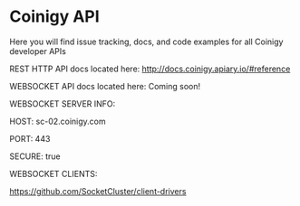 # Coinigy API

Here you will find issue tracking, docs, and code examples for all Coinigy developer APIs



REST HTTP API docs located here: http://docs.coinigy.apiary.io/#reference

WEBSOCKET API docs located here: Coming soon!

WEBSOCKET SERVER INFO:

HOST: sc-02.coinigy.com

PORT: 443

SECURE: true


WEBSOCKET CLIENTS:

https://github.com/SocketCluster/client-drivers

